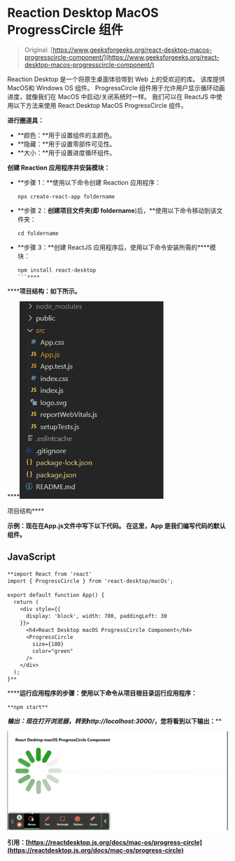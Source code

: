 # Reaction Desktop MacOS ProgressCircle 组件

> Original: [https://www.geeksforgeeks.org/react-desktop-macos-progresscircle-component/](https://www.geeksforgeeks.org/react-desktop-macos-progresscircle-component/)

Reaction Desktop 是一个将原生桌面体验带到 Web 上的受欢迎的库。 该库提供MacOS和 Windows OS 组件。 ProgressCircle 组件用于允许用户显示循环动画进度，就像我们在 MacOS 中启动/关闭系统时一样。 我们可以在 ReactJS 中使用以下方法来使用 React Desktop MacOS ProgressCircle 组件。

**进行圈道具：**

*   **颜色：**用于设置组件的主颜色。
*   **隐藏：**用于设置零部件可见性。
*   **大小：**用于设置进度循环组件。

**创建 Reaction 应用程序并安装模块：**

*   **步骤 1：**使用以下命令创建 Reaction 应用程序：

    ```
    npx create-react-app foldername
    ```

*   **步骤 2：**创建项目文件夹(即 foldername**)后，**使用以下命令移动到该文件夹：

    ```
    cd foldername
    ```

*   **步骤 3：**创建 ReactJS 应用程序后，使用以下命令安装所需的****模块：

    ```
    npm install react-desktop
    ```**** 

******项目结构：**如下所示。****

****![](img/f04ae0d8b722a9fff0bd9bd138b29c23.png)

项目结构**** 

******示例：**现在在**App.js**文件中写下以下代码。 在这里，App 是我们编写代码的默认组件。****

## ****JavaScript****

```
**import React from 'react'
import { ProgressCircle } from 'react-desktop/macOs';

export default function App() {
  return (
    <div style={{
      display: 'block', width: 700, paddingLeft: 30
    }}>
      <h4>React Desktop macOS ProgressCircle Component</h4>
      <ProgressCircle
        size={180}
        color="green"
      />
    </div>
  );
}**
```

******运行应用程序的步骤：**使用以下命令从项目根目录运行应用程序：****

```
**npm start**
```

******输出：**现在打开浏览器，转到***http://localhost:3000/***，您将看到以下输出：****

****![](img/03d7003afb1436873f5ed0158cfe07d2.png)****

******引用：**[https://reactdesktop.js.org/docs/mac-os/progress-circle](https://reactdesktop.js.org/docs/mac-os/progress-circle)****